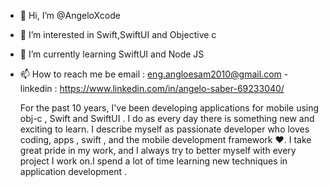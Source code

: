 - 👋 Hi, I’m @AngeloXcode
- 👀 I’m interested in Swift,SwiftUI and Objective c
- 🌱 I’m currently learning SwiftUI and Node JS
- 📫 How to reach me be email : eng.angloesam2010@gmail.com - linkedin : https://www.linkedin.com/in/angelo-saber-69233040/


    For the past 10 years, I've been developing applications for mobile using obj-c , Swift and SwiftUI . I do as every day there is something new and exciting to learn. I describe myself as passionate developer who loves coding, apps , swift , and the mobile development framework ❤️. I take great pride in my work, and I always try to better myself with every project I work on.I spend a lot of time learning new techniques in application development .

